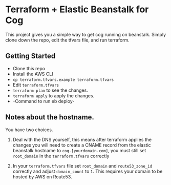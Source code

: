# Terraform + Elastic Beanstalk for Cog

This project gives you a simple way to get cog running on beanstalk.
Simply clone down the repo, edit the tfvars file, and run terraform.

## Getting Started

 * Clone this repo
 * Install the AWS CLI
 * `cp terraform.tfvars.example terraform.tfvars`
 * Edit `terraform.tfvars`
 * `terraform plan` to see the changes.
 * `terraform apply` to apply the changes.
 * -Command to run eb deploy-

## Notes about the hostname.

You have two choices.

1) Deal with the DNS yourself, this means after terraform applies the changes you will need to create a CNAME record from the elastic beanstalk hostname to `cog.[yourdomain.com]`, you must still set `root_domain` in the `terraform.tfvars` correctly

2) In your `terraform.tfvars` file set `root_domain` and `route53_zone_id` correctly and adjust `domain_count` to `1`.  This requires your domain to be hosted by AWS on Route53.
